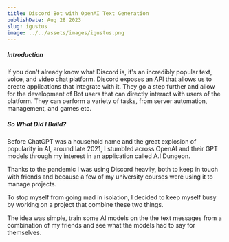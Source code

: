 ```yaml
---
title: Discord Bot with OpenAI Text Generation
publishDate: Aug 28 2023
slug: igustus
image: ../../assets/images/igustus.png
---
```

##### **Introduction**

If you don't already know what Discord is, it's an incredibly popular text, voice, and video chat platform. Discord exposes an API that allows us to create applications that integrate with it. They go a step further and allow for the development of Bot users that can directly interact with users of the platform. They can perform a variety of tasks, from server automation, management, and games etc.

##### **So What Did I Build?**

Before ChatGPT was a household name and the great explosion of popularity in AI, around late 2021, I stumbled across OpenAI and their GPT models through my interest in an application called A.I Dungeon.

Thanks to the pandemic I was using Discord heavily,  both to keep in touch with friends and because a few of my university courses were using it to manage projects.

To stop myself from going mad in isolation, I decided to keep myself busy by working on a project that combine these two things. 

The idea was simple, train some AI models on the the text messages from a combination of my friends and see what the models had to say for themselves.
